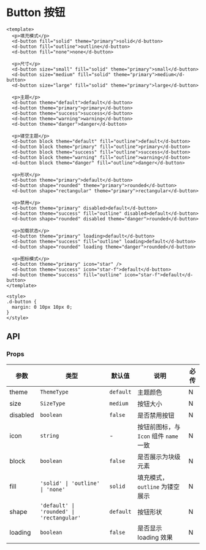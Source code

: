 # Button 按钮

```vue playground=3tdghh3 height=600
<template>
  <p>填充模式</p>
  <d-button fill="solid" theme="primary">solid</d-button>
  <d-button fill="outline">outline</d-button>
  <d-button fill="none">none</d-button>

  <p>尺寸</p>
  <d-button size="small" fill="solid" theme="primary">small</d-button>
  <d-button size="medium" fill="solid" theme="primary">medium</d-button>
  <d-button size="large" fill="solid" theme="primary">large</d-button>

  <p>主题</p>
  <d-button theme="default">default</d-button>
  <d-button theme="primary">primary</d-button>
  <d-button theme="success">success</d-button>
  <d-button theme="warning">warning</d-button>
  <d-button theme="danger">danger</d-button>

  <p>镂空主题</p>
  <d-button block theme="default" fill="outline">default</d-button>
  <d-button block theme="primary" fill="outline">primary</d-button>
  <d-button block theme="success" fill="outline">success</d-button>
  <d-button block theme="warning" fill="outline">warning</d-button>
  <d-button block theme="danger" fill="outline">danger</d-button>

  <p>形状</p>
  <d-button theme="primary">default</d-button>
  <d-button shape="rounded" theme="primary">rounded</d-button>
  <d-button shape="rectangular" theme="primary">rectangular</d-button>

  <p>禁用</p>
  <d-button theme="primary" disabled>default</d-button>
  <d-button theme="success" fill="outline" disabled>default</d-button>
  <d-button shape="rounded" disabled theme="danger">rounded</d-button>

  <p>加载状态</p>
  <d-button theme="primary" loading>default</d-button>
  <d-button theme="success" fill="outline" loading>default</d-button>
  <d-button shape="rounded" loading theme="danger">rounded</d-button>

  <p>图标模式</p>
  <d-button theme="primary" icon="star" />
  <d-button theme="success" icon="star-f">default</d-button>
  <d-button theme="success" fill="outline" icon="star-f">default</d-button>
</template>

<style>
.d-button {
  margin: 0 10px 10px 0;
}
</style>
```

## API

### Props

| 参数     | 类型                                      | 默认值    | 说明                                   | 必传 |
| -------- | ----------------------------------------- | --------- | -------------------------------------- | ---- |
| theme    | `ThemeType`                               | `default` | 主题颜色                               | N    |
| size     | `SizeType`                                | `medium`  | 按钮大小                               | N    |
| disabled | `boolean`                                 | `false`   | 是否禁用按钮                           | N    |
| icon     | `string`                                  | -         | 按钮前图标，与 `Icon` 组件 `name` 一致 | N    |
| block    | `boolean`                                 | `false`   | 是否展示为块级元素                     | N    |
| fill     | `'solid' \| 'outline' \| 'none'`          | `solid`   | 填充模式，`outline` 为镂空展示         | N    |
| shape    | `'default' \| 'rounded' \| 'rectangular'` | `default` | 按钮形状                               | N    |
| loading  | `boolean`                                 | `false`   | 是否显示 loading 效果                  | N    |
